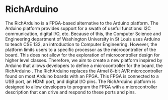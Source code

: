 # RichArduino
The RichArduino is a FPGA-based alternative to the Arduino platform. The Arduino platform provides support for a swath of useful functions: I2C communication, digital I/O, etc. Because of this, the Computer Science and Engineering department of Washington University in St Louis uses Arduino to teach CSE 132, an introduction to Computer Engineering. However, the platform limits users to a specific processor as the microcontroller of the board. This does not allow for the exploration of microcontroller design for higher level classes. Therefore, we aim to create a new platform inspired by Arduino that allows developers to define a microcontroller for the board, the RichArduino .
The RichArduino replaces the Atmel 8-bit AVR microcontroller found on most Arduino boards with an FPGA. This FPGA is connected to a USB port, an HDMI port, and digital I/O pins. The RichArduino platform is designed to allow developers to program the FPGA with a microcontroller description that can drive and respond to these ports and pins.
